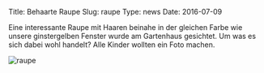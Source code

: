 Title: Behaarte Raupe
Slug: raupe
Type: news
Date: 2016-07-09

Eine interessante Raupe mit Haaren beinahe in der gleichen Farbe wie unsere ginstergelben Fenster wurde am Gartenhaus gesichtet. Um was es sich dabei wohl handelt? Alle Kinder wollten ein Foto machen.

<img src="/images/16_jul.png" alt="raupe"/>

